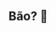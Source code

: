## Bão? 👋 

<!-- meu nome é Grazi Martins 
**GraziMartins2A/GraziMartins2A** is a ✨ _special_ ✨ repository because its `README.md` (this file) appears on your GitHub profile.

Here are some ideas to get you started:

- 🐦 to estudando no Allura kkkk 
- 🔥 aprendendo javascript
- 🦇 to aq p fazer atividade do allura 👍
- 🥬 eu gosto de cachorro 
- 🌼 carambola 

![](https://tenor.com/bzdMK.gif)
